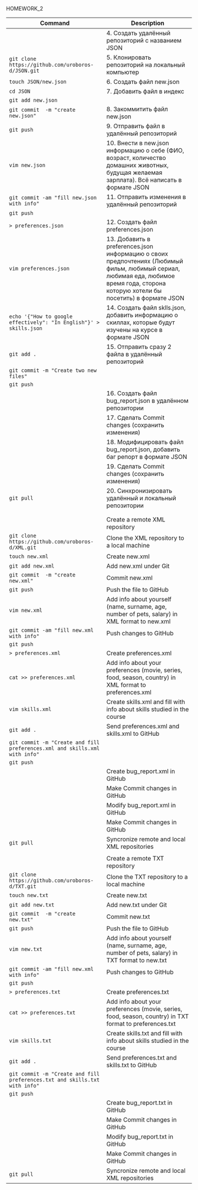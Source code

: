 HOMEWORK_2

| Command | Description |
| --- | --- |
|                                                |       4. Создать удалённый репозиторий c названием JSON |
| `git clone https://github.com/uroboros-d/JSON.git`|    5. Клонировать репозиторий на локальный компьютер |
| `touch JSON/new.json  `|                               6. Создать файл new.json |
| `cd JSON  `|                                    7. Добавить файл в индекс |
| `git add new.json  `|
| `git commit  -m "create new.json"`|                       8. Закоммитить файл new.json |
| `git push  `|                                           9. Отправить файл в удалённый репозиторий |
| `vim new.json `|                                        10. Внести в new.json информацию о себе (ФИО, возраст, количество домашних животных, будущая желаемая зарплата). Всё написать в формате JSON |
| `git commit -am "fill new.json with info"`|             11. Отправить изменения в удалённый репозиторий |
| `git push`||
| `> preferences.json  `|                                 12. Создать файл preferences.json |
| `vim preferences.json  `|                            13.  Добавить в preferences.json информацию о своих предпочтениях (Любимый фильм, любимый сериал, любимая еда, любимое время года, сторона которую хотели бы посетить) в формате JSON |
| `echo '{"How to google effectively": "In English"}' > skills.json`| 14. Создать файл sklls.json, добавить информацию о скиллах, которые будут изучены на курсе в формате JSON |
| `git add . `|                                          15. Отправить сразу 2 файла в удалённый репозиторий |
| `git commit -m "Create two new files"`|
| `git push`| |
|                                                    | 16. Создать файл bug_report.json в удалённом репозитории|
|                                                    | 17. Сделать Commit changes (сохранить изменения) |
 |                                                    | 18. Модифицировать файл bug_report.json, добавить баг репорт в формате JSON |
|                                                    | 19. Сделать Commit changes (сохранить изменения) |
| `git pull`|                                           20. Синхронизировать удалённый и локальный репозитории |
| ||
|||
|                                                     | Create a remote XML repository |
| `git clone https://github.com/uroboros-d/XML.git`|       Clone the XML repository to a local machine |
| `touch new.xml`|                                         Create new.xml |
| `git add new.xml `|                                      Add new.xml under Git |
| `git commit  -m "create new.xml"`|                       Commit new.xml |
| `git push `|                                             Push the file to GitHub |
| `vim new.xml `|                                          Add info about yourself (name, surname, age, number of pets, salary) in XML format to new.xml |
| `git commit -am "fill new.xml with info" `|              Push changes to GitHub |
| `git push`|
| `> preferences.xml `|                                    Create preferences.xml |
| `cat >> preferences.xml  `|                              Add info about your preferences (movie, series, food, season, country) in XML format to preferences.xml |
| `vim skills.xml `|                                       Create skills.xml and fill with info about skills studied in the course |
| `git add . `|                                            Send preferences.xml and skills.xml to GitHub |
| `git commit -m "Create and fill preferences.xml and skills.xml with info"`|
| `git push`|
 |                                                   |  Create bug_report.xml in GitHub |
|                                                    |  Make Commit changes in GitHub |
|                                                    |  Modify bug_report.xml in GitHub |
|                                                    |  Make Commit changes in GitHub |
| `git pull `|                                             Syncronize remote and local XML repositories |
| |
|                                                   |   Create a remote TXT repository |
| `git clone https://github.com/uroboros-d/TXT.git`|       Clone the TXT repository to a local machine |
| `touch new.txt `|                                        Create new.txt |
| `git add new.txt `|                                      Add new.txt under Git |
| `git commit  -m "create new.txt"  `|                     Commit new.txt |
| `git push `|                                             Push the file to GitHub |
| `vim new.txt  `|                                         Add info about yourself (name, surname, age, number of pets, salary) in TXT format to new.txt |
| `git commit -am "fill new.xml with info" `|              Push changes to GitHub |
| `git push`|
| `> preferences.txt `|                                    Create preferences.txt |
| `cat >> preferences.txt `|                               Add info about your preferences (movie, series, food, season, country) in TXT format to preferences.txt |
| `vim skills.txt `|                                       Create skills.txt and fill with info about skills studied in the course |
| `git add .   `|                                          Send preferences.txt and skills.txt to GitHub |
| `git commit -m "Create and fill preferences.txt and skills.txt with info"`|
| `git push`|
 |                                                  |   Create bug_report.txt in GitHub |
|                                                    |  Make Commit changes in GitHub |
|                                                    |  Modify bug_report.txt in GitHub |
|                                                   |   Make Commit changes in GitHub |
| `git pull`|                                              Syncronize remote and local XML repositories |
